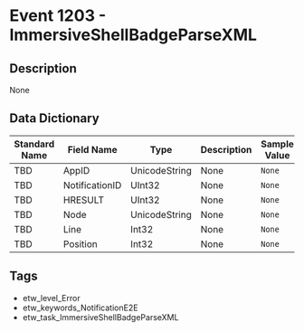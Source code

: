 # Event 1203 - ImmersiveShellBadgeParseXML

## Description
None

## Data Dictionary
|Standard Name|Field Name|Type|Description|Sample Value|
|---|---|---|---|---|
|TBD|AppID|UnicodeString|None|`None`|
|TBD|NotificationID|UInt32|None|`None`|
|TBD|HRESULT|UInt32|None|`None`|
|TBD|Node|UnicodeString|None|`None`|
|TBD|Line|Int32|None|`None`|
|TBD|Position|Int32|None|`None`|

## Tags
* etw_level_Error
* etw_keywords_NotificationE2E
* etw_task_ImmersiveShellBadgeParseXML